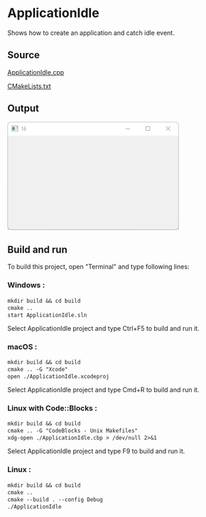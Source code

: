 # ApplicationIdle

Shows how to create an application and catch idle event.

## Source

[ApplicationIdle.cpp](ApplicationIdle.cpp)

[CMakeLists.txt](CMakeLists.txt)

## Output

![output](../../../docs/Pictures/ApplicationIdle.png)

## Build and run

To build this project, open "Terminal" and type following lines:

### Windows :

``` shell
mkdir build && cd build
cmake .. 
start ApplicationIdle.sln
```

Select ApplicationIdle project and type Ctrl+F5 to build and run it.

### macOS :

``` shell
mkdir build && cd build
cmake .. -G "Xcode"
open ./ApplicationIdle.xcodeproj
```

Select ApplicationIdle project and type Cmd+R to build and run it.

### Linux with Code::Blocks :

``` shell
mkdir build && cd build
cmake .. -G "CodeBlocks - Unix Makefiles"
xdg-open ./ApplicationIdle.cbp > /dev/null 2>&1
```

Select ApplicationIdle project and type F9 to build and run it.

### Linux :

``` shell
mkdir build && cd build
cmake .. 
cmake --build . --config Debug
./ApplicationIdle
```
